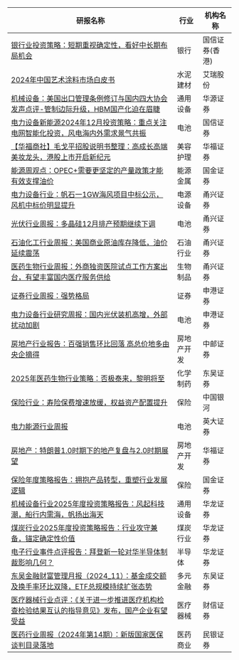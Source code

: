 | 研报名称 | 行业 | 机构名称 |
|------|----------|--------------|
| [银行业投资策略：短期重视确定性，看好中长期布局机会](https://pdf.dfcfw.com/pdf/H3_AP202412041641184327_1.pdf?1733389878000.pdf) | 银行 | 国信证券(香港)| 
| [2024年中国艺术涂料市场白皮书](https://pdf.dfcfw.com/pdf/H3_AP202412041641184348_1.pdf?1733389949000.pdf) | 水泥建材 | 艾瑞股份| 
| [机械设备：美国出口管理条例修订与国内四大协会发声点评-管制边际升级，HBM国产化迫在眉睫](https://pdf.dfcfw.com/pdf/H3_AP202412041641184659_1.pdf?1733383551000.pdf) | 通用设备 | 华源证券| 
| [电力设备新能源2024年12月投资策略：重点关注电网智能化投资，风电海内外需求景气共振](https://pdf.dfcfw.com/pdf/H3_AP202412051641186875_1.pdf?1733386947000.pdf) | 电池 | 国信证券| 
| [【华福商社】毛戈平招股说明书整理：高成长高端美妆龙头，港股上市开启新纪元](https://pdf.dfcfw.com/pdf/H3_AP202412051641186923_1.pdf?1733392741000.pdf) | 美容护理 | 华福证券| 
| [能源周观点：OPEC+需要更坚定的产量政策才能有效支撑油价](https://pdf.dfcfw.com/pdf/H3_AP202412051641187135_1.pdf?1733387272000.pdf) | 能源金属 | 国金证券| 
| [电力设备行业：帆石一1GW海风项目中标公示，风机中标价明显提升](https://pdf.dfcfw.com/pdf/H3_AP202412051641187977_1.pdf?1733390347000.pdf) | 电源设备 | 甬兴证券| 
| [光伏行业周报：多晶硅12月排产预期继续下调](https://pdf.dfcfw.com/pdf/H3_AP202412051641187979_1.pdf?1733390347000.pdf) | 电池 | 甬兴证券| 
| [石油化工行业周报：美国商业原油库存降低，油价延续震荡](https://pdf.dfcfw.com/pdf/H3_AP202412051641187982_1.pdf?1733390347000.pdf) | 石油行业 | 甬兴证券| 
| [医药生物行业周报：外商独资医院试点工作方案出台，有望丰富国内医疗服务供给](https://pdf.dfcfw.com/pdf/H3_AP202412051641187987_1.pdf?1733390347000.pdf) | 生物制品 | 甬兴证券| 
| [证券行业周报：强势格局](https://pdf.dfcfw.com/pdf/H3_AP202412051641188265_1.pdf?1733391159000.pdf) | 证券 | 申港证券| 
| [电力设备行业研究周报：国内光伏装机高增，外部扰动加剧](https://pdf.dfcfw.com/pdf/H3_AP202412051641188276_1.pdf?1733391267000.pdf) | 电池 | 申港证券| 
| [房地产行业报告：百强销售环比回落 高总价地多由央企摘得](https://pdf.dfcfw.com/pdf/H3_AP202412051641188315_1.pdf?1733391729000.pdf) | 房地产开发 | 中邮证券| 
| [2025年医药生物行业策略：否极泰来，黎明将至](https://pdf.dfcfw.com/pdf/H3_AP202412051641188324_1.pdf?1733392936000.pdf) | 化学制药 | 东吴证券| 
| [保险行业：寿险保费增速放缓，权益资产配置提升](https://pdf.dfcfw.com/pdf/H3_AP202412051641188382_1.pdf?1733393317000.pdf) | 保险 | 中国银河| 
| [电力能源行业周报](https://pdf.dfcfw.com/pdf/H3_AP202412051641188564_1.pdf?1733393702000.pdf) | 电池 | 英大证券| 
| [房地产：特朗普1.0时期下的地产复盘与2.0时期展望](https://pdf.dfcfw.com/pdf/H3_AP202412051641188607_1.pdf?1733394115000.pdf) | 房地产开发 | 华福证券| 
| [保险年度策略报告：拥抱产品转型，重塑行业发展逻辑](https://pdf.dfcfw.com/pdf/H3_AP202412051641188839_1.pdf?1733396539000.pdf) | 保险 | 国金证券| 
| [机械设备行业2025年度投资策略报告：风起科技潮，船行内需海，帆扬出海天](https://pdf.dfcfw.com/pdf/H3_AP202412051641189057_1.pdf?1733396796000.pdf) | 通用设备 | 华龙证券| 
| [煤炭行业2025年度投资策略报告：行业攻守兼备，锚定确定性价值](https://pdf.dfcfw.com/pdf/H3_AP202412051641189058_1.pdf?1733396719000.pdf) | 煤炭行业 | 华龙证券| 
| [电子行业事件点评报告：拜登新一轮对华半导体制裁影响几何？](https://pdf.dfcfw.com/pdf/H3_AP202412051641189059_1.pdf?1733396796000.pdf) | 半导体 | 华龙证券| 
| [东吴金融财富管理月报（2024_11）：基金成交额及换手率环比双降，ETF总规模持续扩张态势](https://pdf.dfcfw.com/pdf/H3_AP202412051641189090_1.pdf?1733397690000.pdf) | 多元金融 | 东吴证券| 
| [医疗器械行业点评：《关于进一步推进医疗机构检查检验结果互认的指导意见》发布，国产企业有望受益](https://pdf.dfcfw.com/pdf/H3_AP202412051641189307_1.pdf?1733400435000.pdf) | 医疗器械 | 财信证券| 
| [医药行业周报（2024年第14期）：新版国家医保谈判目录落地](https://pdf.dfcfw.com/pdf/H3_AP202412051641188168_1.pdf?1733393317000.pdf) | 医药商业 | 民银证券| 
